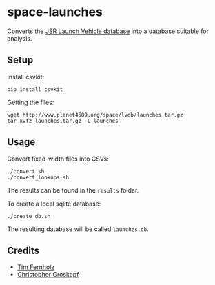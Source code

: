 # space-launches

Converts the [JSR Launch Vehicle database](http://www.planet4589.org/space/lvdb/index.html) into a database suitable for analysis.

## Setup

Install csvkit:

```
pip install csvkit
```

Getting the files:

```
wget http://www.planet4589.org/space/lvdb/launches.tar.gz
tar xvfz launches.tar.gz -C launches
```

## Usage

Convert fixed-width files into CSVs:

```
./convert.sh
./convert_lookups.sh
```

The results can be found in the ``results`` folder.

To create a local sqlite database:

```
./create_db.sh
```

The resulting database will be called ``launches.db``.

## Credits

* [Tim Fernholz](https://qz.com/author/tfernholz/)
* [Christopher Groskopf](https://qz.com/author/chrisqz/)
